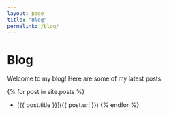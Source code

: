 ```yaml
---
layout: page
title: "Blog"
permalink: /blog/
---
```


# Blog
Welcome to my blog! Here are some of my latest posts:

{% for post in site.posts %}
  * [{{ post.title }}]({{ post.url }})
{% endfor %}
